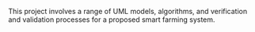 This project involves a range of UML models, algorithms, and verification and
validation processes for a proposed smart farming system.
